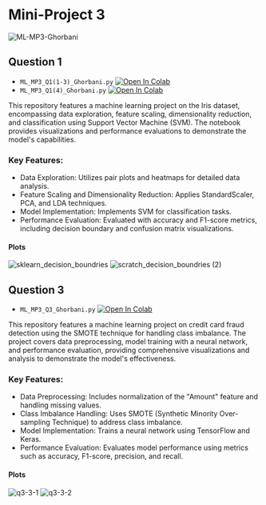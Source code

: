 # Mini-Project 3

![ML-MP3-Ghorbani](https://github.com/mmghorbani/KNTU-ML-Course-2024/assets/162275285/96a4992f-52d5-458c-8d05-3893b3c06fe7)


## Question 1
- `ML_MP3_Q1(1-3)_Ghorbani.py` [![Open In Colab](https://colab.research.google.com/assets/colab-badge.svg)](https://colab.research.google.com/drive/1LF3GotCipD0iiKcuDwvnR43c1ZyMtVdb?usp=drive_link)
- `ML_MP3_Q1(4)_Ghorbani.py` [![Open In Colab](https://colab.research.google.com/assets/colab-badge.svg)](https://colab.research.google.com/drive/1RoyU03iCXIotwvpnr9XfVD9ljcJoZuuu?usp=drive_link)


This repository features a machine learning project on the Iris dataset, encompassing data exploration, feature scaling, dimensionality reduction, and classification using Support Vector Machine (SVM). The notebook provides visualizations and performance evaluations to demonstrate the model's capabilities.

### Key Features:
- Data Exploration: Utilizes pair plots and heatmaps for detailed data analysis.
- Feature Scaling and Dimensionality Reduction: Applies StandardScaler, PCA, and LDA techniques.
- Model Implementation: Implements SVM for classification tasks.
- Performance Evaluation: Evaluated with accuracy and F1-score metrics, including decision boundary and confusion matrix visualizations.

#### Plots
![sklearn_decision_boundries](https://github.com/mmghorbani/KNTU-ML-Course-2024/assets/162275285/f2be49b3-dd1e-4899-8476-af105cb89014)
![scratch_decision_boundries (2)](https://github.com/mmghorbani/KNTU-ML-Course-2024/assets/162275285/9c5bb512-f558-4c46-a9e5-cd80b4feec4a)


## Question 3
- `ML_MP3_Q3_Ghorbani.py` [![Open In Colab](https://colab.research.google.com/assets/colab-badge.svg)](https://colab.research.google.com/drive/1XNNX6GqfQQNicw0piSzyAlc7fYryO2AU?usp=drive_link)

This repository features a machine learning project on credit card fraud detection using the SMOTE technique for handling class imbalance. The project covers data preprocessing, model training with a neural network, and performance evaluation, providing comprehensive visualizations and analysis to demonstrate the model's effectiveness.

### Key Features:
- Data Preprocessing: Includes normalization of the "Amount" feature and handling missing values.
- Class Imbalance Handling: Uses SMOTE (Synthetic Minority Over-sampling Technique) to address class imbalance.
- Model Implementation: Trains a neural network using TensorFlow and Keras.
- Performance Evaluation: Evaluates model performance using metrics such as accuracy, F1-score, precision, and recall.

#### Plots
![q3-3-1](https://github.com/mmghorbani/KNTU-ML-Course-2024/assets/162275285/02544a59-246b-4b5b-aa73-af3d7aa7ec3b)
![q3-3-2](https://github.com/mmghorbani/KNTU-ML-Course-2024/assets/162275285/bfeba46e-b000-43fe-beb0-7d40e975dcb4)

